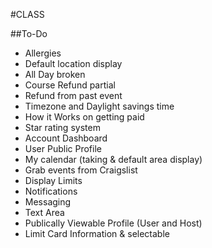 #CLASS

##To-Do
* Allergies
* Default location display
* All Day broken
* Course Refund partial
* Refund from past event
* Timezone and Daylight savings time
* How it Works on getting paid
* Star rating system
* Account Dashboard
* User Public Profile
* My calendar (taking & default area display)
* Grab events from Craigslist
* Display Limits
* Notifications
* Messaging
* Text Area
* Publically Viewable Profile (User and Host)
* Limit Card Information & selectable